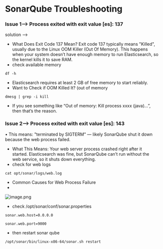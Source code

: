 # SonarQube Troubleshooting

### Issue 1-->  Process exited with exit value [es]: 137
solution -->

- What Does Exit Code 137 Mean?
Exit code 137 typically means "Killed", usually due to the Linux OOM Killer (Out Of Memory). This happens when your system doesn’t have enough memory to run Elasticsearch, so the kernel kills it to save RAM.
- check available memory 
```
df -h
```
- Elasticsearch requires at least 2 GB of free memory to start reliably.
- Want to Check if OOM Killed It? (out of memory
```
dmesg | grep -i kill
```
- If you see something like “Out of memory: Kill process xxxx (java)...”, then that’s the reason.


### Issue 2-->  Process exited with exit value [es]: 143


• This means: "terminated by SIGTERM" — likely SonarQube shut it down because the web process failed.

- What This Means:
Your web server process crashed right after it started. Elasticsearch was fine, but SonarQube can’t run without the web service, so it shuts down everything.
- check for web logs 
```
cat opt/sonar/logs/web.log
```
- Common Causes for Web Process Failure
- 
![image.png](https://eraser.imgix.net/workspaces/ILx8Qc9xUVSJusyY9oJt/yuIy5hbLwHZ10ovGIULZ9qCXT8E3/dD3xtPuYnSPOol4Vg1zP9.png?ixlib=js-3.7.0 "image.png")

- check 
 /opt/sonar/conf/sonar.properties

```
sonar.web.host=0.0.0.0
sonar.web.port=9000
```
- then restart sonar qube
```
/opt/sonar/bin/linux-x86-64/sonar.sh restart
```


